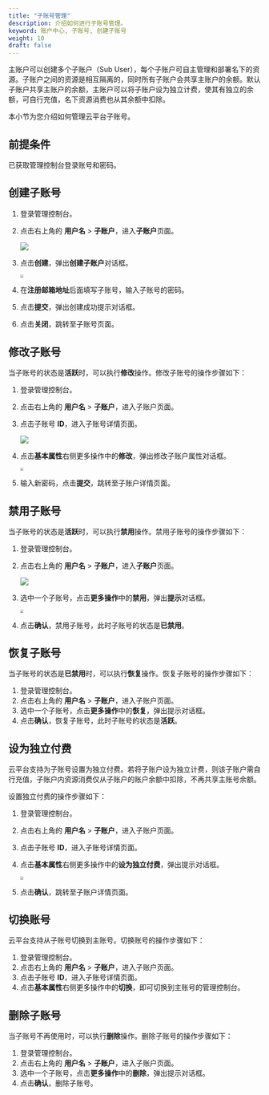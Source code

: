 ```yaml
---
title: "子账号管理"
description: 介绍如何进行子账号管理。
keyword: 账户中心, 子账号, 创建子账号
weight: 10
draft: false
---
```


主账户可以创建多个子账户（Sub User），每个子账户可自主管理和部署名下的资源。子账户之间的资源是相互隔离的，同时所有子账户会共享主账户的余额。默认子账户共享主账户的余额，主账户可以将子账户设为独立计费，使其有独立的余额，可自行充值，名下资源消费也从其余额中扣除。

本小节为您介绍如何管理云平台子账号。

## 前提条件

已获取管理控制台登录账号和密码。

## 创建子账号

1. 登录管理控制台。

2. 点击右上角的 **用户名** > **子账户**，进入**子账户**页面。

   ![](../../../_images/subuser_create.png)

3. 点击**创建**，弹出**创建子账户**对话框。

   <img src="../../../_images/subuser_create_input.png" style="zoom:40%;" />

4. 在**注册邮箱地址**后面填写子账号，输入子账号的密码。

5. 点击**提交**，弹出创建成功提示对话框。

6. 点击**关闭**，跳转至子账号页面。

## 修改子账号

当子账号的状态是**活跃**时，可以执行**修改**操作。修改子账号的操作步骤如下：

1. 登录管理控制台。

2. 点击右上角的 **用户名** > **子账户**，进入子账户页面。

3. 点击子账号 **ID**，进入子账号详情页面。

   ![](../../../_images/subuser_detail.png)

4. 点击**基本属性**右侧更多操作中的**修改**，弹出修改子账户属性对话框。

   <img src="../../../_images/subuser_modify.png" style="zoom:40%;" />

5. 输入新密码，点击**提交**，跳转至子账户详情页面。

## 禁用子账号

当子账号的状态是**活跃**时，可以执行**禁用**操作。禁用子账号的操作步骤如下：

1. 登录管理控制台。

2. 点击右上角的 **用户名** > **子账户**，进入**子账户**页面。

   ![](../../../_images/subuser_action.png)

3. 选中一个子账号，点击**更多操作**中的**禁用**，弹出**提示**对话框。

   <img src="../../../_images/subuser_disabled_tips.png" style="zoom:40%;" />

4. 点击**确认**，禁用子账号，此时子账号的状态是**已禁用**。

## 恢复子账号

当子账号的状态是**已禁用**时，可以执行**恢复**操作。恢复子账号的操作步骤如下：

1. 登录管理控制台。
2. 点击右上角的 **用户名** > **子账户**，进入子账户页面。
3. 选中一个子账号，点击**更多操作**中的**恢复**，弹出提示对话框。
4. 点击**确认**，恢复子账号，此时子账号的状态是**活跃**。

## 设为独立付费

云平台支持为子账号设置为独立付费。若将子账户设为独立计费，则该子账户需自行充值，子账户内资源消费仅从子账户的账户余额中扣除，不再共享主账号余额。

设置独立付费的操作步骤如下：

1. 登录管理控制台。

2. 点击右上角的 **用户名** > **子账户**，进入子账户页面。

3. 点击子账号 **ID**，进入子账号详情页面。

4. 点击**基本属性**右侧更多操作中的**设为独立付费**，弹出提示对话框。

   <img src="../../../_images/subuser_action_tips.png" style="zoom:40%;" />

5. 点击**确认**，跳转至子账户详情页面。

## 切换账号

云平台支持从子账号切换到主账号。切换账号的操作步骤如下：

1. 登录管理控制台。
2. 点击右上角的 **用户名** > **子账户**，进入子账户页面。
3. 点击子账号 **ID**，进入子账号详情页面。
4. 点击**基本属性**右侧更多操作中的**切换**，即可切换到主账号的管理控制台。

## 删除子账号

当子账号不再使用时，可以执行**删除**操作。删除子账号的操作步骤如下：

1. 登录管理控制台。
2. 点击右上角的 **用户名** > **子账户**，进入子账户页面。
3. 选中一个子账号，点击**更多操作**中的**删除**，弹出提示对话框。
4. 点击**确认**，删除子账号。



